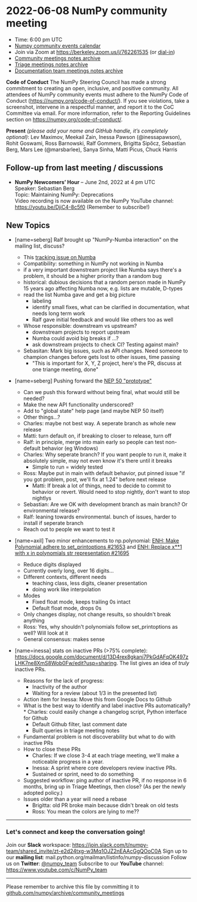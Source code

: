 # 2022-06-08 NumPy community meeting


- Time: 6:00 pm UTC
- [Numpy community events calendar](https://scientific-python.org/calendars/)
- Join via Zoom at https://berkeley.zoom.us/j/762261535 (or [dial-in](https://berkeley.zoom.us/u/aC3ENhycM))
- [Community meetings notes archive](https://github.com/numpy/archive/tree/main/community_meetings)
- [Triage meetings notes archive](https://github.com/numpy/archive/tree/master/triage_meetings)
- [Documentation team meetings notes archive](https://github.com/numpy/archive/tree/main/docs_team_meetings)

**Code of Conduct**
The NumPy Steering Council has made a strong commitment to creating an open, inclusive, and positive community. 
All attendees of NumPy community events must adhere to the NumPy Code of Conduct (https://numpy.org/code-of-conduct/). 
If you see violations, take a screenshot, intervene in a respectful manner, and report it to the CoC Committee via email. For more information, refer to the Reporting Guidelines section on https://numpy.org/code-of-conduct/.


**Present** *(please add your name and GitHub handle, it’s completely optional)*: Lev Maximov, Meekail Zain, Inessa Pawson (@inessapawson), Rohit Goswami, Ross Barnowski, Ralf Gommers, Brigitta Sipőcz, Sebastian Berg, Mars Lee (@marsbarlee), Sanya Sinha, Matti Picus, Chuck Harris


## Follow-up from last meeting / discussions


* **NumPy Newcomers’ Hour** – June 2nd, 2022 at 4 pm UTC<br>
  Speaker: Sebastian Berg<br>
  Topic: Maintaining NumPy: Deprecations<br>
  Video recording is now available on the NumPy YouTube channel: https://youtu.be/DjiC4-8c5f0
  (Remember to subscribe!)


## New Topics

* [name=seberg] Ralf brought up "NumPy-Numba interaction" on the mailing list, discuss?
  - This [tracking issue on Numba](https://github.com/numba/numba/issues/8008)
  - Compatibility: something in NumPy not working in Numba
  - if a very important downstream project like Numba says there's a problem, it should be a higher priority than a random bug
  - historical: dubious decisions that a random person made in NumPy 15 years ago affecting Numba now, e.g. lists are mutable, D-types
  - read the list Numba gave and get a big picture
      - labeling
      - identify small fixes, what can be clarified in documentation, what needs long term work
      - Ralf gave initial feedback and would like others too as well
  - Whose responsible: downstream vs upstream?
      - downstream projects to report upstream
      - Numba could avoid big breaks if ...?
      - ask downstream projects to check CI? Testing against main?
  - Sebasitan: Mark big issues, such as API changes. Need someone to champion changes before gets lost to other issues, time passing
      - "This is important for X, Y, Z project, here's the PR, discuss at one triange meeting, done"

* [name=seberg] Pushing forward the [NEP 50 "prototype"](https://github.com/numpy/numpy/pull/21626)
    * Can we push this forward without being final, what would still be needed?
    * Make the new API functionality underscored?
    * Add to "global state" help page (and maybe NEP 50 itself)
    * Other things...?
    - Charles: maybe not best way. A seperate branch as whole new release
    - Matti: turn default on, if breaking to closer to release, turn off
    - Ralf: in principle, merge into main early so people can test non-default behavior (eg Windows)
    - Charles: Why seperate branch? If you want people to run it, make it absolutely simple, may not even know it's there until it breaks
        - Simple to run = widely tested
    - Ross: Maybe put in main with default behavior, put pinned issue "if you got problem, post, we'll fix at 1.24" before next release
        - Matti: If break a lot of things, need to decide to commit to behavior or revert. Would need to stop nightly, don't want to stop nightlys
    - Sebastian: Are we OK with development branch as main branch? Or environmental release?
    - Ralf: leaning towards environmental. bunch of issues, harder to install if seperate branch
    - Reach out to people we want to test it

* [name=axil] Two minor enhancements to np.polynomial: [ENH: Make Polynomial adhere to set_printoptions #21653](https://github.com/numpy/numpy/issues/21653) and [ENH: Replace x**1 with x in polynomials str representation #21695](https://github.com/numpy/numpy/issues/21695)
    * Reduce digits displayed
    * Currently overly long, over 16 digits...
    * Different contexts, different needs
        * teaching class, less digits, cleaner presentation
        * doing work like interpolation
    * Modes
        * Fixed float mode, keeps trailing 0s intact
        * Default float mode, drops 0s
    * Only changes display, not change results, so shouldn't break anything
    * Ross: Yes, why shouldn't polynomials follow set_printoptions as well? Will look at it
    * General consensus: makes sense

* [name=inessa] stats on inactive PRs (>75% complete): https://docs.google.com/document/d/13D4rex8gkani7PkGdAFqOK497zLHK7ne8XmS8Wob0Fw/edit?usp=sharing.
The list gives an idea of *truly* inactive PRs. 
    * Reasons for the lack of progress:
        * Inactivity of the author
        * Waiting for a review (about 1/3 in the presented list)
    * Action item for Inessa: Move this from Google Docs to Github
    * What is the best way to identify and label inactive PRs automatically?
            * Charles: could easily change a changelog script, Python interface for Github
        * Default Github filter, last comment date
        * Built queries in triage meeting notes
    * Fundamental problem is not discoverability but what to do with inactive PRs
    * How to close these PRs
        * Charles: If we close 3-4 at each triage meeting, we'll make a noticeable progress in a year.
        * Inessa: A sprint where core developers review inactive PRs.
        * Sustained or sprint, need to do something
    * Suggested workflow: ping author of inactive PR, if no response in 6 months, bring up in Triage Meetings, then close? (As per the newly adopted policy.)
    * Issues older than a year will need a rebase
        * Brigitta: old PR broke main because didn't break on old tests
        * Ross: You mean the colors are lying to me??
---
### Let's connect and keep the conversation going!
Join our **Slack** workspace: https://join.slack.com/t/numpy-team/shared_invite/zt-e2d24txg-w3Mq1OJZ2nEAAcGgQOoC0A
Sign up to our **mailing list**: mail.python.org/mailman/listinfo/numpy-discussion
Follow us on **Twitter**: [@numpy_team](https://twitter.com/numpy_team)
Subscribe to our **YouTube** channel: https://www.youtube.com/c/NumPy_team

---
Please remember to archive this file by committing it to [github.com/numpy/archive/community_meetings](https://github.com/numpy/archive/tree/main/community_meetings)



